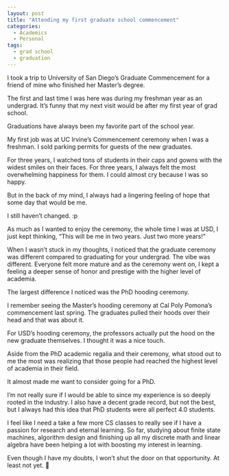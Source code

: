 ```yaml
---
layout: post
title: "Attending my first graduate school commencement"
categories:
  - Academics
  - Personal
tags:
  - grad school
  - graduation
---
```


I took a trip to University of San Diego’s Graduate Commencement for a friend of mine who finished her Master’s degree.

The first and last time I was here was during my freshman year as an undergrad. It’s funny that my next visit would be after my first year of grad school.

Graduations have always been my favorite part of the school year.

My first job was at UC Irvine’s Commencement ceremony when I was a freshman. I sold parking permits for guests of the new graduates.

For three years, I watched tons of students in their caps and gowns with the widest smiles on their faces. For three years, I always felt the most overwhelming happiness for them. I could almost cry because I was so happy.

But in the back of my mind, I always had a lingering feeling of hope that some day that would be me.

I still haven’t changed. :p

As much as I wanted to enjoy the ceremony, the whole time I was at USD, I just kept thinking, “This will be me in two years. Just two more years!”

When I wasn’t stuck in my thoughts, I noticed that the graduate ceremony was different compared to graduating for your undergrad. The vibe was different. Everyone felt more mature and as the ceremony went on, I kept a feeling a deeper sense of honor and prestige with the higher level of academia.

The largest difference I noticed was the PhD hooding ceremony.

I remember seeing the Master’s hooding ceremony at Cal Poly Pomona’s commencement last spring. The graduates pulled their hoods over their head and that was about it.

For USD’s hooding ceremony, the professors actually put the hood on the new graduate themselves. I thought it was a nice touch.

Aside from the PhD academic regalia and their ceremony, what stood out to me the most was realizing that those people had reached the highest level of academia in their field.

It almost made me want to consider going for a PhD.

I’m not really sure if I would be able to since my experience is so deeply rooted in the industry. I also have a decent grade record, but not the best, but I always had this idea that PhD students were all perfect 4.0 students.

I feel like I need a take a few more CS classes to really see if I have a passion for research and eternal learning. So far, studying about finite state machines, algorithm design and finishing up all my discrete math and linear algebra have been helping a lot with boosting my interest in learning.

Even though I have my doubts, I won’t shut the door on that opportunity. At least not yet. 🙂